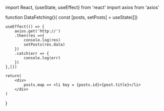 import React, {useState, useEffect} from 'react'
import axios from 'axios'

function DataFetching(){
    const [posts, setPosts] = useState([])

    useEffect(() => {
        axios.get('http://')
        .then(res =>{
            console.log(res)
            setPosts(res.data)
        })
        .catch(err => {
            console.log(err)
        })
    },[])

    return(
        <div>
            posts.map => <li key = {posts.id}>{post.title}</li>
        </div>
    )
}